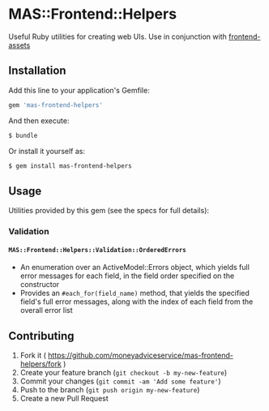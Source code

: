 # MAS::Frontend::Helpers

Useful Ruby utilities for creating web UIs. Use in conjunction with [frontend-assets](https://github.com/moneyadviceservice/frontend-assets)

## Installation

Add this line to your application's Gemfile:

```rb
gem 'mas-frontend-helpers'
```

And then execute:

```sh
$ bundle
```

Or install it yourself as:

```sh
$ gem install mas-frontend-helpers
```

## Usage

Utilities provided by this gem (see the specs for full details):

### Validation
#### `MAS::Frontend::Helpers::Validation::OrderedErrors`
- An enumeration over an ActiveModel::Errors object, which yields full error messages for each field, in the field order specified on the constructor
- Provides an `#each_for(field_name)` method, that yields the specified field's full error messages, along with the index of each field from the overall error list

## Contributing

1. Fork it ( https://github.com/moneyadviceservice/mas-frontend-helpers/fork )
2. Create your feature branch (`git checkout -b my-new-feature`)
3. Commit your changes (`git commit -am 'Add some feature'`)
4. Push to the branch (`git push origin my-new-feature`)
5. Create a new Pull Request
